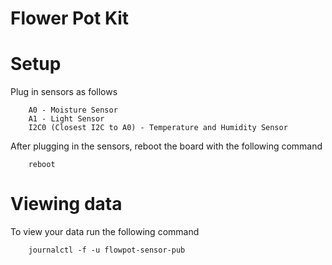 # Flower Pot Kit
# Setup

Plug in sensors as follows

		A0 - Moisture Sensor
		A1 - Light Sensor
		I2C0 (Closest I2C to A0) - Temperature and Humidity Sensor

After plugging in the sensors, reboot the board with the following command
	
		reboot

# Viewing data

To view your data run the following command

		journalctl -f -u flowpot-sensor-pub